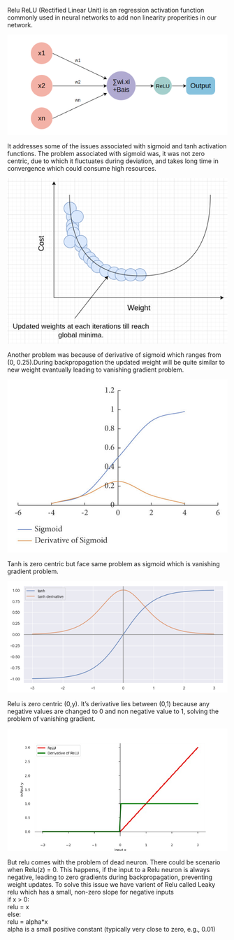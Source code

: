 Relu 
ReLU (Rectified Linear Unit) is an regression activation function commonly used in neural networks to add non linearity properities in our network. 

<img src="https://github.com/k17hawk/deep-Learning-beginner/blob/main/Screenshot%20from%202023-08-31%2019-21-05.png"/>

It addresses some of the issues associated with sigmoid and tanh activation functions.
The problem associated with sigmoid was, it was not zero centric, due to which it fluctuates during deviation, and takes long time in convergence which could consume high resources.


<img src="https://github.com/k17hawk/deep-Learning-beginner/blob/main/vanish.drawio%20(1).png"/>



Another  problem was because of derivative of sigmoid which ranges from (0, 0.25).During backpropagation the updated weight will be quite similar to new weight evantually leading to vanishing gradient problem.


<img src="https://github.com/k17hawk/deep-Learning-beginner/blob/main/Picture1.png"/>





Tanh is zero centric but face same problem as sigmoid which is vanishing gradient problem.


<img src="https://github.com/k17hawk/deep-Learning-beginner/blob/main/tanh.png"/>






Relu is zero centric (0,y). It’s derivative lies between (0,1) because any negative values are changed to 0 and non negative value to 1, solving the problem of  vanishing gradient.

<img src="https://github.com/k17hawk/deep-Learning-beginner/blob/main/ReLU-activation-function-and-its-derivative.png"/>



But relu comes with the problem of dead neuron. There could be scenario when Relu(z) = 0. 
This happens, if the input to a Relu neuron is always negative, leading to zero gradients during backpropagation, preventing weight updates.
To solve this issue we have varient of Relu called Leaky relu which has a small, non-zero slope for negative inputs </br>
if x > 0: </br>
     relu = x </br>
else: </br>
    relu = alpha*x </br>
alpha is a small positive constant (typically very close to zero, e.g., 0.01)


